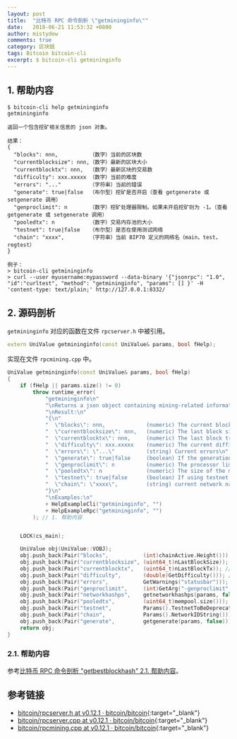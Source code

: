 ```yaml
---
layout: post
title:  "比特币 RPC 命令剖析 \"getmininginfo\""
date:   2018-06-21 11:53:32 +0800
author: mistydew
comments: true
category: 区块链
tags: Bitcoin bitcoin-cli
excerpt: $ bitcoin-cli getmininginfo
---
```

## 1. 帮助内容

```shell
$ bitcoin-cli help getmininginfo
getmininginfo

返回一个包含挖矿相关信息的 json 对象。

结果：
{
  "blocks": nnn,          （数字）当前的区块数
  "currentblocksize": nnn,（数字）最新的区块大小
  "currentblocktx": nnn,  （数字）最新区块的交易数
  "difficulty": xxx.xxxxx （数字）当前的难度
  "errors": "..."         （字符串）当前的错误
  "generate": true|false  （布尔型）挖矿是否开启（查看 getgenerate 或 setgenerate 调用）
  "genproclimit": n       （数字）挖矿处理器限制。如果未开启挖矿则为 -1。（查看 getgenerate 或 setgenerate 调用）
  "pooledtx": n           （数字）交易内存池的大小
  "testnet": true|false   （布尔型）是否在使用测试网络
  "chain": "xxxx",        （字符串）当前 BIP70 定义的网络名（main，test，regtest）
}

例子：
> bitcoin-cli getmininginfo
> curl --user myusername:mypassword --data-binary '{"jsonrpc": "1.0", "id":"curltest", "method": "getmininginfo", "params": [] }' -H 'content-type: text/plain;' http://127.0.0.1:8332/
```

## 2. 源码剖析

`getmininginfo` 对应的函数在文件 `rpcserver.h` 中被引用。

```cpp
extern UniValue getmininginfo(const UniValue& params, bool fHelp);
```

实现在文件 `rpcmining.cpp` 中。

```cpp
UniValue getmininginfo(const UniValue& params, bool fHelp)
{
    if (fHelp || params.size() != 0)
        throw runtime_error(
            "getmininginfo\n"
            "\nReturns a json object containing mining-related information."
            "\nResult:\n"
            "{\n"
            "  \"blocks\": nnn,             (numeric) The current block\n"
            "  \"currentblocksize\": nnn,   (numeric) The last block size\n"
            "  \"currentblocktx\": nnn,     (numeric) The last block transaction\n"
            "  \"difficulty\": xxx.xxxxx    (numeric) The current difficulty\n"
            "  \"errors\": \"...\"          (string) Current errors\n"
            "  \"generate\": true|false     (boolean) If the generation is on or off (see getgenerate or setgenerate calls)\n"
            "  \"genproclimit\": n          (numeric) The processor limit for generation. -1 if no generation. (see getgenerate or setgenerate calls)\n"
            "  \"pooledtx\": n              (numeric) The size of the mem pool\n"
            "  \"testnet\": true|false      (boolean) If using testnet or not\n"
            "  \"chain\": \"xxxx\",         (string) current network name as defined in BIP70 (main, test, regtest)\n"
            "}\n"
            "\nExamples:\n"
            + HelpExampleCli("getmininginfo", "")
            + HelpExampleRpc("getmininginfo", "")
        ); // 1. 帮助内容


    LOCK(cs_main);

    UniValue obj(UniValue::VOBJ);
    obj.push_back(Pair("blocks",           (int)chainActive.Height())); // 活跃的链高度
    obj.push_back(Pair("currentblocksize", (uint64_t)nLastBlockSize)); // 最新的区块大小
    obj.push_back(Pair("currentblocktx",   (uint64_t)nLastBlockTx)); // 最新区块的交易数
    obj.push_back(Pair("difficulty",       (double)GetDifficulty())); // 当前的挖矿难度
    obj.push_back(Pair("errors",           GetWarnings("statusbar"))); // 错误信息
    obj.push_back(Pair("genproclimit",     (int)GetArg("-genproclimit", DEFAULT_GENERATE_THREADS))); // 矿工线程数限制
    obj.push_back(Pair("networkhashps",    getnetworkhashps(params, false))); // 网络算力
    obj.push_back(Pair("pooledtx",         (uint64_t)mempool.size())); // 交易内存池大小
    obj.push_back(Pair("testnet",          Params().TestnetToBeDeprecatedFieldRPC())); // 是否为测试网
    obj.push_back(Pair("chain",            Params().NetworkIDString())); // 链名
    obj.push_back(Pair("generate",         getgenerate(params, false))); // 挖矿状态
    return obj;
}
```

### 2.1. 帮助内容

参考[比特币 RPC 命令剖析 "getbestblockhash" 2.1. 帮助内容](/blog/2018/05/bitcoin-rpc-command-getbestblockhash.html#21-帮助内容)。

## 参考链接

* [bitcoin/rpcserver.h at v0.12.1 · bitcoin/bitcoin](https://github.com/bitcoin/bitcoin/blob/v0.12.1/src/rpcserver.h){:target="_blank"}
* [bitcoin/rpcserver.cpp at v0.12.1 · bitcoin/bitcoin](https://github.com/bitcoin/bitcoin/blob/v0.12.1/src/rpcserver.cpp){:target="_blank"}
* [bitcoin/rpcmining.cpp at v0.12.1 · bitcoin/bitcoin](https://github.com/bitcoin/bitcoin/blob/v0.12.1/src/rpcmining.cpp){:target="_blank"}

